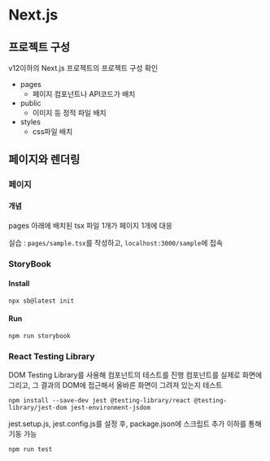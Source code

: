 # Next.js

## 프로젝트 구성

v12이하의 Next.js 프로젝트의 프로젝트 구성 확인

- pages
  - 페이지 컴포넌트나 API코드가 배치
- public
  - 이미지 등 정적 파일 배치
- styles
  - css파일 배치

## 페이지와 렌더링

### 페이지

#### 개념

pages 아래에 배치된 tsx 파일 1개가 페이지 1개에 대응

실습 : `pages/sample.tsx`를 작성하고, `localhost:3000/sample`에 접속

### StoryBook

#### Install

`npx sb@latest init`

#### Run

`npm run storybook`

### React Testing Library

DOM Testing Library를 사용해 컴포넌트의 테스트를 진행
컴포넌트를 실제로 화면에 그리고, 그 결과의 DOM에 접근해서 올바른 화면이 그려져 있는지 테스트

```text
npm install --save-dev jest @testing-library/react @testing-library/jest-dom jest-environment-jsdom
```

jest.setup.js, jest.config.js를 설정 후, package.json에 스크립트 추가
이하를 통해 기동 가능

`npm run test`
